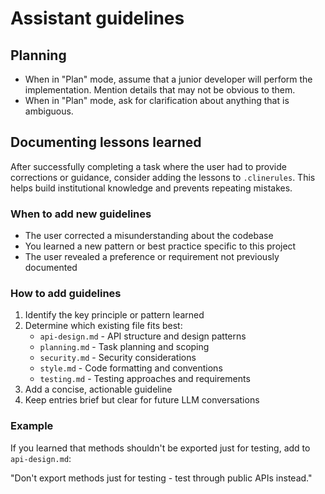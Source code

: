 # Assistant guidelines

## Planning

- When in "Plan" mode, assume that a junior developer will perform the implementation. Mention details that may not be obvious to them.
- When in "Plan" mode, ask for clarification about anything that is ambiguous.

## Documenting lessons learned

After successfully completing a task where the user had to provide corrections or guidance, consider adding the lessons to `.clinerules`. This helps build institutional knowledge and prevents repeating mistakes.

### When to add new guidelines

- The user corrected a misunderstanding about the codebase
- You learned a new pattern or best practice specific to this project
- The user revealed a preference or requirement not previously documented

### How to add guidelines

1. Identify the key principle or pattern learned
2. Determine which existing file fits best:
   - `api-design.md` - API structure and design patterns
   - `planning.md` - Task planning and scoping
   - `security.md` - Security considerations
   - `style.md` - Code formatting and conventions
   - `testing.md` - Testing approaches and requirements
3. Add a concise, actionable guideline
4. Keep entries brief but clear for future LLM conversations

### Example

If you learned that methods shouldn't be exported just for testing, add to `api-design.md`:

"Don't export methods just for testing - test through public APIs instead."
